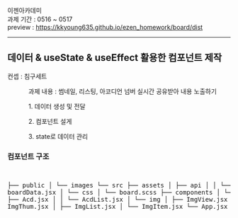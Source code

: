 이젠아카데미<br>
과제 기간 : 0516 ~ 0517 <br>
preview : https://kkyoung635.github.io/ezen_homework/board/dist<br>

<hr />
<h2>데이터 & useState & useEffect 활용한 컴포넌트 제작</h2>
<p>컨셉 : 침구세트 </p>
<ul>
  <ol>과졔 내용 : 썸네일, 리스팅, 아코디언 넘버 실시간 공유받아 내용 노출하기</ol>
  <ol>1. 데이터 생성 및 전달</ol>
  <ol>2. 컴포넌트 설게 </ol>
  <ol>3. state로 데이터 관리 </ol> 
</ul>

<h3>컴포넌트 구조</h3>
<pre>
  
├── public
│   └── images
└── src
    ├── assets
    │   ├── api
    │   │    └── boardData.jsx
    │   └── css
    │        └── board.scss
    ├── components
    │   └── acd
    │   │    ├── Acd.jsx
    │   │    └── AcdList.jsx
    │   └── img
    │        ├── ImgView.jsx
    │        ├── ImgThum.jsx
    │        ├── ImgList.jsx
    │        └── ImgItem.jsx
    └── App.jsx
</pre>
